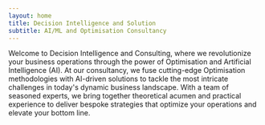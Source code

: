 ```yaml
---
layout: home
title: Decision Intelligence and Solution
subtitle: AI/ML and Optimisation Consultancy
---
```

Welcome to Decision Intelligence and Consulting, where we revolutionize your business operations through the power of Optimisation and Artificial Intelligence (AI).
At our consultancy, we fuse cutting-edge Optimisation methodologies with AI-driven solutions to tackle the most intricate challenges in today's dynamic business landscape. With a team of seasoned experts, we bring together theoretical acumen and practical experience to deliver bespoke strategies that optimize your operations and elevate your bottom line.

